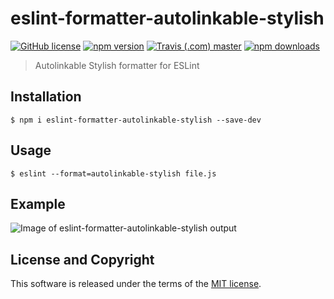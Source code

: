 # eslint-formatter-autolinkable-stylish

[![GitHub license](https://img.shields.io/badge/license-MIT-blue.svg?style=flat-square)](https://github.com/a-tarasyuk/eslint-formatter-autolinkable-stylish/blob/master/LICENSE) [![npm version](https://img.shields.io/npm/v/eslint-formatter-autolinkable-stylish.svg?style=flat-square)](https://www.npmjs.com/package/eslint-formatter-autolinkable-stylish) [![Travis (.com) master](https://img.shields.io/travis/com/a-tarasyuk/eslint-formatter-autolinkable-stylish?style=flat-square)](https://travis-ci.com/a-tarasyuk/eslint-formatter-autolinkable-stylish) [![npm downloads](https://img.shields.io/npm/dm/eslint-formatter-autolinkable-stylish.svg?style=flat-square)](https://www.npmjs.com/package/eslint-formatter-autolinkable-stylish)

> Autolinkable Stylish formatter for ESLint

## Installation

```
$ npm i eslint-formatter-autolinkable-stylish --save-dev
```

## Usage

```
$ eslint --format=autolinkable-stylish file.js
```

## Example

![Image of eslint-formatter-autolinkable-stylish output](https://user-images.githubusercontent.com/509265/69859851-abd12f80-129d-11ea-9722-d1df6c4cbc45.png)

## License and Copyright

This software is released under the terms of the [MIT license](https://github.com/a-tarasyuk/eslint-formatter-autolinkable-stylish/blob/master/LICENSE.md).
